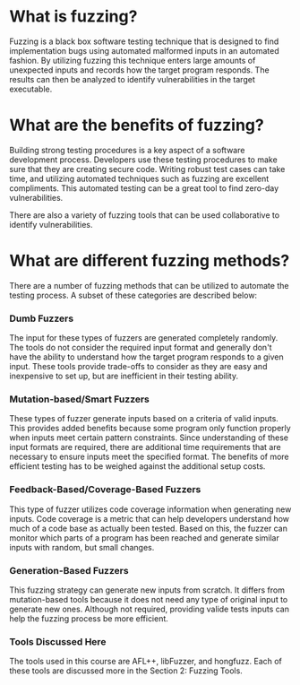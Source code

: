 # What is fuzzing?

Fuzzing is a black box software testing technique that is designed to find implementation bugs using automated malformed inputs in an automated fashion. By utilizing fuzzing this technique enters large amounts of unexpected inputs and records how the target program responds. The results can then be analyzed to identify vulnerabilities in the target executable.  


# What are the benefits of fuzzing?

Building strong testing procedures is a key aspect of a software development process. Developers use these testing procedures to make sure that they are creating secure code. Writing robust test cases can take time, and utilizing automated techniques such as fuzzing are excellent compliments. This automated testing can be a great tool to find zero-day vulnerabilities.

There are also a variety of fuzzing tools that can be used collaborative to identify vulnerabilities.

# What are different fuzzing methods?

There are a number of fuzzing methods that can be utilized to automate the testing process. A subset of these categories are described below:

### Dumb Fuzzers

The input for these types of fuzzers are generated completely randomly. The tools do not consider the required input format and generally don't have the ability to understand how the target program responds to a given input. These tools provide trade-offs to consider as they are easy and inexpensive to set up, but are inefficient in their testing ability.


### Mutation-based/Smart Fuzzers

These types of fuzzer generate inputs based on a criteria of valid inputs. This provides added benefits because some program only function properly when inputs meet certain pattern constraints. Since understanding of these input formats are required, there are additional time requirements that are necessary to ensure inputs meet the specified format. The benefits of more efficient testing has to be weighed against the additional setup costs. 

### Feedback-Based/Coverage-Based Fuzzers

This type of fuzzer utilizes code coverage information when generating new inputs. Code coverage is a metric that can help developers understand how much of a code base as actually been tested. Based on this, the fuzzer can monitor which parts of a program has been reached and generate similar inputs with random, but small changes.


### Generation-Based Fuzzers

This fuzzing strategy can generate new inputs from scratch. It differs from mutation-based tools because it does not need any type of original input to generate new ones. Although not required, providing valide tests inputs can help the fuzzing process be more efficient.


### Tools Discussed Here

The tools used in this course are AFL++, libFuzzer, and hongfuzz. Each of these tools are discussed more in the Section 2: Fuzzing Tools.





